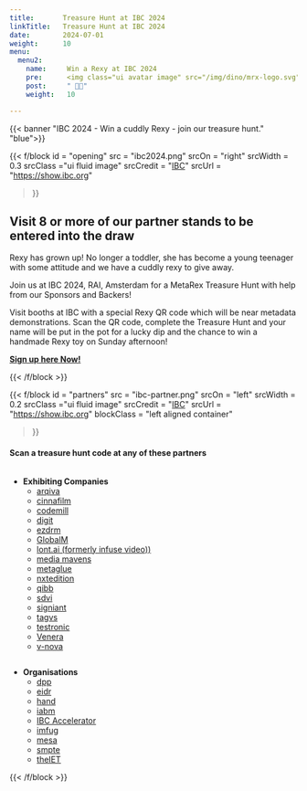 ```yaml
---
title:       Treasure Hunt at IBC 2024
linkTitle:   Treasure Hunt at IBC 2024
date:        2024-07-01
weight:      10
menu:
  menu2:
    name:     Win a Rexy at IBC 2024
    pre:      <img class="ui avatar image" src="/img/dino/mrx-logo.svg">
    post:     " 🎉🥳"
    weight:   10

---
```

<!-- markdownlint-disable MD001 MD034 -->
<div class="ui center aligned  segment">

{{< banner "IBC 2024 - Win a cuddly Rexy - join our treasure hunt." "blue">}}

{{< f/block
  id    = "opening"
  src   = "ibc2024.png"
  srcOn = "right"
  srcWidth = 0.3
  srcClass ="ui fluid image"
  srcCredit = "[IBC](https://show.ibc.org)"
  srcUrl = "https://show.ibc.org"
>}}

## Visit 8 or more of our partner stands to be entered into the draw

Rexy has grown up! No longer a toddler, she has become a young teenager with
some attitude and we have a cuddly rexy to give away.

Join us at IBC 2024, RAI, Amsterdam for a MetaRex Treasure Hunt with help from
our Sponsors and Backers!

Visit booths at IBC with a special Rexy QR code which will be near metadata
demonstrations. Scan the QR code, complete the Treasure Hunt and your name will
be put in the pot for a lucky dip and the chance to win a handmade Rexy toy on
Sunday afternoon!

**[Sign up here Now!](https://forms.office.com/e/zgKxUSPaCa)**

{{< /f/block >}}

{{< f/block
  id    = "partners"
  src   = "ibc-partner.png"
  srcOn = "left"
  srcWidth = 0.2
  srcClass ="ui fluid image"
  srcCredit = "[IBC](https://show.ibc.org)"
  srcUrl = "https://show.ibc.org"
  blockClass = "left aligned container"
>}}
<!-- markdownlint-disable MD025 -->

#### Scan a treasure hunt code at any of these partners

<div class="ui two column celled grid">
<div class="column">

* **Exhibiting Companies**
  * [arqiva](https://arqiva.com/)
  <!-- * [bbc (r&d)](https://www.bbc.co.uk/programmes/p0f8xhj4/) -->
  * [cinnafilm](https://cinnafilm.com/)
  * [codemill](https://www.codemill.se/)
  <!-- * deluxe -->
  * [digit](https://studiodigit.co.uk/)
  * [ezdrm](https://ezdrm.com/)
  * [GlobalM](/blog/2024/08/28/2024-08-28-thank-you-globalm/)
  * [lont.ai (formerly infuse video))](https://www.lont.ai/)
  <!-- * matrox -->
  * [media mavens](https://metarex.media/)
  * [metaglue](https://metaglue.com/)
  * [nxtedition](/blog/2024/08/21/2024-08-21-thank-you-nxtedition/)
  * [qibb](/blog/2024/08/27/2024-08-27-thank-you-qibb/)
  * [sdvi](/blog/2024/08/22/2024-08-22-thank-you-sdvi/)
  * [signiant](/blog/2024/09/05/2024-09-05-thank-you-signiant/)
  * [tagvs](https://tagvs.com/)
  * [testronic](https://testroniclabs.com/)
  * [Venera](/blog/2024/08/29/2024-08-29-thank-you-venera/)
  * [v-nova](/blog/2024/08/23/2024-08-23-thank-you-v-nova/)

</div>
<div class="column">

* **Organisations**
  * [dpp](https://www.dpp.com/)
  * [eidr](https://www.eidr.org/)
  * [hand](https://handidentity.com/)
  * [iabm](https://theiabm.org/)
  * [IBC Accelerator](https://show.ibc.org/accelerators-2024-challenges)
  * [imfug](https://imfug.com/)
  * [mesa](https://www.mesaonline.org/)
  * [smpte](https://www.smpte.org/rapid-industry-solutions/on-set-virtual-production)
  * [theIET](https://events.theiet.org/events/driving-metadata-with-ai-responsive-narrative-factory/)

</div>
</div>
{{< /f/block >}}
